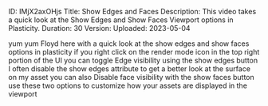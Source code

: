 ID: IMjX2axOHjs
Title: Show Edges and Faces
Description: This video takes a quick look at the Show Edges and Show Faces Viewport options in Plasticity.
Duration: 30
Version: 
Uploaded: 2023-05-04

yum yum Floyd here with a quick look at
the show edges and show faces options in
plasticity if you right click on the
render mode icon in the top right
portion of the UI you can toggle Edge
visibility using the show edges button I
often disable the show edges attribute
to get a better look at the surface on
my asset you can also Disable face
visibility with the show faces button
use these two options to customize how
your assets are displayed in the
viewport